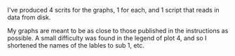 I've produced 4 scrits for the graphs, 1 for each, and 1 script that reads in 
data from disk.

My graphs are meant to be as close to those published in the instructions as 
possible.  A small difficulty was found in the legend of plot 4, and so I 
shortened the names of the lables to sub 1, etc.